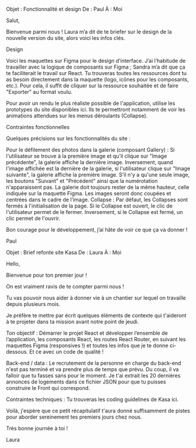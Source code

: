 Objet : Fonctionnalité et design
De : Paul
À : Moi

Salut,

Bienvenue parmi nous ! Laura m’a dit de te briefer sur le design de la nouvelle version du site, alors voici les infos clés.

Design

Voici les maquettes sur Figma pour le design d’interface. J’ai l’habitude de travailler avec la logique de composants sur Figma ; Sandra m’a dit que ça te faciliterait le travail sur React. Tu trouveras toutes les ressources dont tu as besoin directement dans la maquette (logo, icônes pour les composants, etc.). Pour cela, il suffit de cliquer sur la ressource souhaitée et de faire "Exporter" au format voulu.

Pour avoir un rendu le plus réaliste possible de l'application, utilise les prototypes du site disponibles ici. Ils te permettront notamment de voir les animations attendues sur les menus déroulants (Collapse).

 

Contraintes fonctionnelles

Quelques précisions sur les fonctionnalités du site :

Pour le défilement des photos dans la galerie (composant Gallery) :
Si l'utilisateur se trouve à la première image et qu'il clique sur "Image précédente", la galerie affiche la dernière image. 
Inversement, quand l'image affichée est la dernière de la galerie, si l'utilisateur clique sur "Image suivante", la galerie affiche la première image. 
S'il n'y a qu'une seule image, les boutons "Suivant" et "Précédent" ainsi que la numérotation n'apparaissent pas.
La galerie doit toujours rester de la même hauteur, celle indiquée sur la maquette Figma. Les images seront donc coupées et centrées dans le cadre de l’image.
Collapse : Par défaut, les Collapses sont fermés à l'initialisation de la page. 
Si le Collapse est ouvert, le clic de l'utilisateur permet de le fermer.
Inversement, si le Collapse est fermé, un clic permet de l'ouvrir.
 

Bon courage pour le développement, j’ai hâte de voir ce que ça va donner !

Paul

Objet : Brief refonte site Kasa
De : Laura
À : Moi

Hello,

Bienvenue pour ton premier jour !

On est vraiment ravis de te compter parmi nous !

Tu vas pouvoir nous aider à donner vie à un chantier sur lequel on travaille depuis plusieurs mois.

Je préfère te mettre par écrit quelques éléments de contexte qui t'aideront à te projeter dans ta mission avant notre point de jeudi.

 

Ton objectif : Démarrer le projet React et développer l’ensemble de l’application, les composants React, les routes React Router, en suivant les maquettes Figma (responsives !) et toutes les infos que je te donne ci-dessous. Et ce avec un code de qualité ! 

Back-end / data : Le recrutement de la personne en charge du back-end n'est pas terminé et va prendre plus de temps que prévu. Du coup, il va falloir que tu fasses sans pour le moment. Je t'ai extrait les 20 dernières annonces de logements dans ce fichier JSON pour que tu puisses construire le Front qui correspond.

Contraintes techniques : Tu trouveras les coding guidelines de Kasa ici. 

Voilà, j'espère que ce petit récapitulatif t'aura donné suffisamment de pistes pour aborder sereinement tes premiers jours chez nous.

Très bonne journée à toi !

Laura